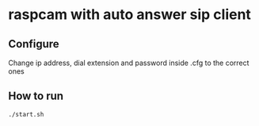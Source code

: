 # raspcam with auto answer sip client

## Configure

Change ip address, dial extension and password inside .cfg to the correct ones

## How to run
```bash
./start.sh
```

